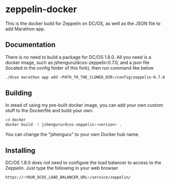 # zeppelin-docker

This is the docker build for Zeppelin on DC/OS, as well as the JSON file to add Marathon app.

## Documentation

There is no need to build a package for DC/OS 1.8.0. All you need is a docker image, such as jshenguru/dcos-zeppelin:0.7.0, and a json file (located in the config folder of this fork), then run command like below

```sh
./dcos marathon app add <PATH_TO_THE_CLONED_DIR>/config/zeppelin-0.7.0.json
```

## Building

In stead of using my pre-built docker image, you can add your own custom stuff to the Dockerfile and build your own.
```sh
cd docker
docker build -t jshenguru/dcos-zeppelin:<version> .
```
You can change the "jshenguru" to your own Docker hub name.

## Installing

DC/OS 1.8.0 does not need to configure the load balancer to access to the Zeppelin. Just type the following in your web browser

```sh
https://<YOUR_DCOS_LOAD_BALANCER_URL>/service/zeppelin/
```
